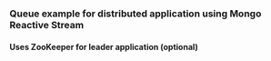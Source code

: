 ### Queue example for distributed application using Mongo Reactive Stream
#### Uses ZooKeeper for leader application (optional)